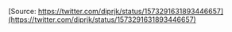 [Source: https://twitter.com/diprjk/status/1573291631893446657](https://twitter.com/diprjk/status/1573291631893446657)